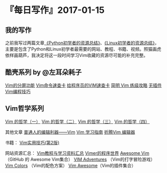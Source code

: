 # 『每日写作』2017-01-15

## 我的写作

之前我写过两篇文章[《Python初学者的资源总结》](http://www.jianshu.com/p/9a3e1229c810)、[《Linux初学者的资源总结》](http://www.jianshu.com/p/a68d041af136)，主要是包含了Python和Linux初学者最需要的网站、教程、书籍、视频。照猫画虎依样画葫芦，我决定将这一段时间学习Vim收藏的资源尽可能的补充完整。

## 酷壳系列 by @左耳朵耗子
[Vim的分屏功能](http://coolshell.cn/articles/1679.html)
[Vim命令速查卡](http://coolshell.cn/articles/150.html)
[给程序员的VIM速查卡](http://coolshell.cn/articles/5479.html)
[简明 Vim 练级攻略](http://coolshell.cn/articles/5426.html)
[无插件Vim编程技巧](http://coolshell.cn/articles/11312.html)

## Vim哲学系列
[Vim 的哲学（一）](https://segmentfault.com/a/1190000000445598)
[Vim 的哲学（二）](https://segmentfault.com/a/1190000000445621)
[Vim 的哲学（三）](https://segmentfault.com/a/1190000000446738)
[Vim 的哲学（四）](https://segmentfault.com/a/1190000000458565)

其他文章
[普通人的编辑利器——Vim](http://blog.sina.com.cn/s/blog_46dac66f010005kw.html)
[Vim 学习指南](https://segmentfault.com/a/1190000000418633)
[折腾Vim 编辑器](https://segmentfault.com/a/1190000002885785) 

书籍：
[Vim实用技巧(第2版)](https://www.amazon.cn/dp/B01M5FLCTV)



网站资源汇总：
[Vim教程与学习资料汇总](https://xbeta.info/vim-tutorials.htm)
[Vimer的程序世界](http://www.vimer.cn/archives/category/vim)
[Awesome Vim](https://github.com/akrawchyk/awesome-vim) （GitHub 的 Awesome Vim集合）
[VIM Adventures](http://vim-adventures.com/) （Vim的打字冒险游戏）
[Vim Colors](http://vimcolors.com/) （Vim的配色方案）
[Vim Awesome](http://vimawesome.com/)（Vim的插件集合）